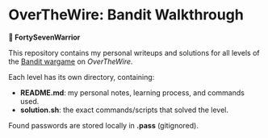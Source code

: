 # OverTheWire: Bandit Walkthrough
**🐺 FortySevenWarrior**

This repository contains my personal writeups and solutions for all levels of the [Bandit wargame](https://overthewire.org/wargames/bandit/) on *OverTheWire*.

Each level has its own directory, containing:
- **README.md**: my personal notes, learning process, and commands used.
- **solution.sh**: the exact commands/scripts that solved the level.

Found passwords are stored locally in **.pass** (gitignored).
